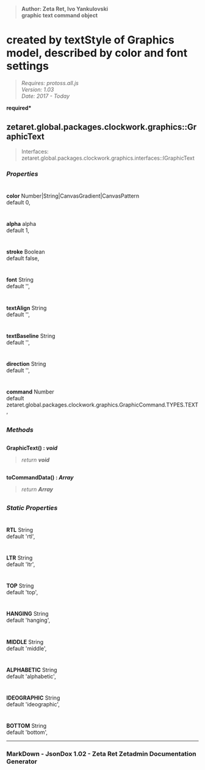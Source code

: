 > __Author: Zeta Ret, Ivo Yankulovski__  
> __graphic text command object__  
# created by textStyle of Graphics model, described by color and font settings  
> *Requires: protoss.all.js*  
> *Version: 1.03*  
> *Date: 2017 - Today*  

__required*__

## zetaret.global.packages.clockwork.graphics::GraphicText  
> Interfaces: zetaret.global.packages.clockwork.graphics.interfaces::IGraphicText  

### *Properties*  

#  
__color__ Number|String|CanvasGradient|CanvasPattern  
default 0,   

#  
__alpha__ alpha  
default 1,   

#  
__stroke__ Boolean  
default false,   

#  
__font__ String  
default '',   

#  
__textAlign__ String  
default '',   

#  
__textBaseline__ String  
default '',   

#  
__direction__ String  
default '',   

#  
__command__ Number  
default zetaret.global.packages.clockwork.graphics.GraphicCommand.TYPES.TEXT,   


##  
### *Methods*  

##  
__GraphicText() : *void*__  
  
> *return __void__*  

##  
__toCommandData() : *Array*__  
  
> *return __Array__*  

##  
### *Static Properties*  

#  
__RTL__ String  
default 'rtl',   

#  
__LTR__ String  
default 'ltr',   

#  
__TOP__ String  
default 'top',   

#  
__HANGING__ String  
default 'hanging',   

#  
__MIDDLE__ String  
default 'middle',   

#  
__ALPHABETIC__ String  
default 'alphabetic',   

#  
__IDEOGRAPHIC__ String  
default 'ideographic',   

#  
__BOTTOM__ String  
default 'bottom',   

---  
### MarkDown - JsonDox 1.02 - Zeta Ret Zetadmin Documentation Generator